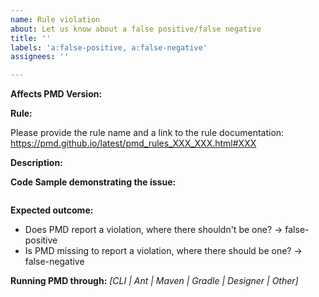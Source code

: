 ```yaml
---
name: Rule violation
about: Let us know about a false positive/false negative
title: ''
labels: 'a:false-positive, a:false-negative'
assignees: ''

---
```

<!-- Please, prefix the report title with the language it applies to within brackets, such as [java] or [apex] -->

**Affects PMD Version:** 

**Rule:**

Please provide the rule name and a link to the rule documentation:
<https://pmd.github.io/latest/pmd_rules_XXX_XXX.html#XXX>

**Description:**

**Code Sample demonstrating the issue:**

```

```

**Expected outcome:**

*   Does PMD report a violation, where there shouldn't be one? -> false-positive
*   Is PMD missing to report a violation, where there should be one? -> false-negative


**Running PMD through:** *[CLI | Ant | Maven | Gradle | Designer | Other]*

